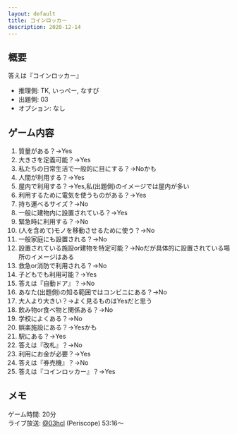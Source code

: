 ```yaml
---
layout: default
title: コインロッカー
description: 2020-12-14
---
```


## 概要

答えは『コインロッカー』

- 推理側: TK, いっぺー, なすび
- 出題側: 03
- オプション: なし

## ゲーム内容

1. 質量がある？→Yes
2. 大きさを定義可能？→Yes
3. 私たちの日常生活で一般的に目にする？→Noかも
4. 人間が利用する？→Yes
5. 屋内で利用する？→Yes,私(出題側)のイメージでは屋内が多い
6. 利用するために電気を使うものがある？→Yes
7. 持ち運べるサイズ？→No
8. 一般に建物内に設置されている？→Yes
9. 緊急時に利用する？→No
10. (人を含めて)モノを移動させるために使う？→No
11. 一般家庭にも設置される？→No
12. 設置されている施設or建物を特定可能？→Noだが具体的に設置されている場所のイメージはある
13. 救急or消防で利用される？→No
14. 子どもでも利用可能？→Yes
15. 答えは『自動ドア』？→No
16. あなた(出題側)の知る範囲ではコンビニにある？→No
17. 大人より大きい？→よく見るものはYesだと思う
18. 飲み物or食べ物と関係ある？→No
19. 学校によくある？→No
20. 娯楽施設にある？→Yesかも
21. 駅にある？→Yes
22. 答えは『改札』？→No
23. 利用にお金が必要？→Yes
24. 答えは『券売機』？→No
25. 答えは『コインロッカー』？→Yes

## メモ

ゲーム時間: 20分  
ライブ放送: [@03hcl](https://www.periscope.tv/03hcl/1nAKELjMmVkxL?t=53m16s) (Periscope) 53:16～
